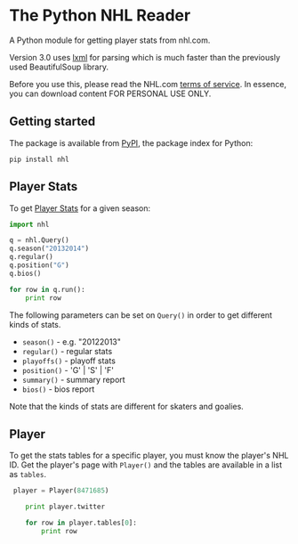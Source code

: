 The Python NHL Reader
======================

A Python module for getting player stats from nhl.com. 

Version 3.0 uses [lxml](http://lxml.de) for parsing which is much faster than the previously used BeautifulSoup library. 

Before you use this, please read the NHL.com [terms of service](http://www.nhl.com/ice/page.htm?id=26389). In essence, you can download content FOR PERSONAL USE ONLY.  


## Getting started

The package is available from [PyPI](https://pypi.python.org/pypi/nhl), the package index for Python:

```
pip install nhl
```

## Player Stats

To get [Player Stats](http://www.nhl.com/ice/playerstats.htm?season=20122013&gameType=2&team=&position=S&country=&status=&viewName=summary) for a given season:

```python
import nhl 

q = nhl.Query()
q.season("20132014")
q.regular()
q.position("G")
q.bios()

for row in q.run():
    print row

```        

The following parameters can be set on ```Query()``` in order to get different kinds of stats.

* ```season()``` - e.g. "20122013"
* ```regular()``` - regular stats
* ```playoffs()``` - playoff stats
* ```position()``` - 'G' | 'S' | 'F'
* ```summary()``` - summary report
* ```bios()``` - bios report


Note that the kinds of stats are different for skaters and goalies.


## Player

To get the stats tables for a specific player, you must know the player's NHL ID. Get the player's page with ```Player()``` and the tables are available in a list as ```tables```.

```python
 player = Player(8471685)

    print player.twitter

    for row in player.tables[0]:
        print row

```



